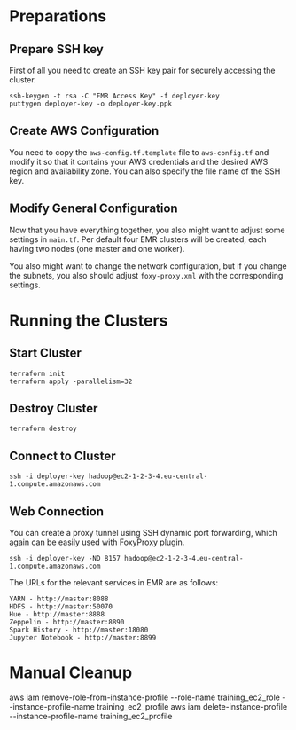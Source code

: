 # Preparations

## Prepare SSH key

First of all you need to create an SSH key pair for securely accessing the cluster.

    ssh-keygen -t rsa -C "EMR Access Key" -f deployer-key
    puttygen deployer-key -o deployer-key.ppk

## Create AWS Configuration

You need to copy the `aws-config.tf.template` file to `aws-config.tf` and modify 
it so that it contains your AWS credentials and the desired AWS region and 
availability zone. You can also specify the file name of the SSH key.

## Modify General Configuration

Now that you have everything together, you also might want to adjust some
settings in `main.tf`. Per default four EMR clusters will be created, each
having two nodes (one master and one worker). 

You also might want to change the network configuration, but if you change the
subnets, you also should adjust `foxy-proxy.xml` with the corresponding settings.


# Running the Clusters

## Start Cluster

    terraform init
    terraform apply -parallelism=32

## Destroy Cluster

    terraform destroy

## Connect to Cluster

    ssh -i deployer-key hadoop@ec2-1-2-3-4.eu-central-1.compute.amazonaws.com

## Web Connection

You can create a proxy tunnel using SSH dynamic port forwarding, which again can
be easily used with FoxyProxy plugin.

    ssh -i deployer-key -ND 8157 hadoop@ec2-1-2-3-4.eu-central-1.compute.amazonaws.com

The URLs for the relevant services in EMR are as follows:

    YARN - http://master:8088
    HDFS - http://master:50070
    Hue - http://master:8888
    Zeppelin - http://master:8890
    Spark History - http://master:18080
    Jupyter Notebook - http://master:8899

# Manual Cleanup

aws iam remove-role-from-instance-profile --role-name training_ec2_role --instance-profile-name training_ec2_profile
aws iam delete-instance-profile --instance-profile-name training_ec2_profile



